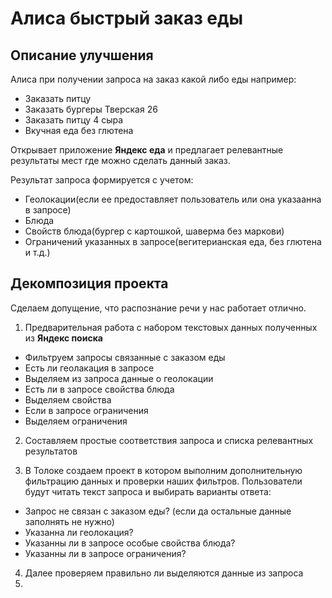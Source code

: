 # Алиса быстрый заказ еды

## Описание улучшения

Алиса при получении запроса на заказ какой либо еды например:

* Заказать питцу 
* Заказать бургеры Тверская 26
* Заказать питцу 4 сыра
* Вкучная еда без глютена

Открывает приложение **Яндекс еда** и предлагает релевантные результаты мест где можно сделать данный заказ.

Результат запроса формируется с учетом:

* Геолокации(если ее предоставляет пользователь или она указаанна в запросе)
* Блюда
* Свойств блюда(бургер с картошкой, шаверма без маркови)
* Ограничений указанных в запросе(вегитерианская еда, без глютена и т.д.)

## Декомпозиция проекта

Сделаем допущение, что распознание речи у нас работает отлично.

1. Предварительная работа с набором текстовых данных полученных из **Яндекс поиска**

  * Фильтруем запросы связанные с заказом еды
  * Есть ли геолакация в запросе
  * Выделяем из запроса данные о геолокации
  * Есть ли в запросе свойства блюда
  * Выделяем свойства
  * Если в запросе ограничения
  * Выделяем ограничения

2. Составляем простые соответствия запроса и списка релевантных результатов
  
3. В Толоке создаем проект в котором выполним дополнительную фильтрацию данных и проверки наших фильтров.
  Пользователи будут читать текст запроса и выбирать варианты ответа:
  
  * Запрос не связан с заказом еды? (если да остальные данные заполнять не нужно)
  * Указанна ли геолокация?
  * Указанны ли в запросе особые свойства блюда?
  * Указанны ли в запросе ограничения?

4. Далее проверяем правильно ли выделяются данные из запроса
5. 
  
  
